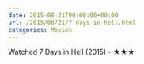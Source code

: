 ```yaml
---
date: 2015-08-21T00:00:00+00:00
url: /2015/08/21/7-days-in-hell.html
categories: Movies
---
```

Watched 7 Days in Hell (2015) - ★★★




